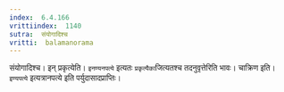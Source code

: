 ```yaml
---
index:  6.4.166
vrittiindex:  1140
sutra:  संयोगादिश्च
vritti:  balamanorama 
---
```


संयोगादिश्च। इन् प्रकृत्येति। `इनण्यनपत्ये` इत्यतः `प्रकृत्यैका`जित्यतश्च तदनुवृत्तेरिति भावः। चाक्रिण इति। `इण्यपत्ये` इत्यत्रानपत्ये इति पर्युदासादप्राप्तिः। 

